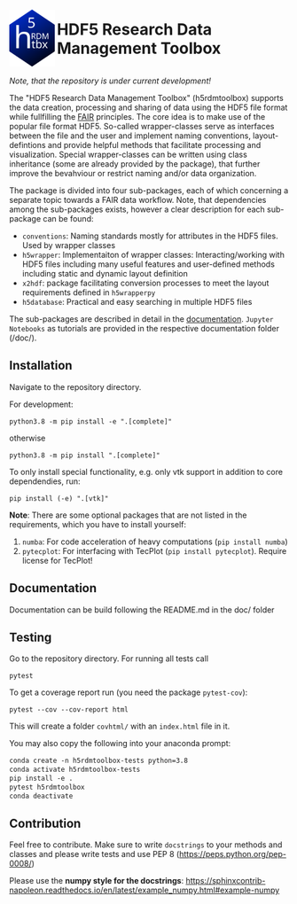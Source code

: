 <div style="display:inline-block;vertical-align:bottom;">
<img src="icon.svg" alt="img" width="82"/>
</div>
<div style="display:inline-block;">
<h1>
HDF5 Research Data <br>    Management Toolbox
</h1>
</div>


*Note, that the repository is under current development!*

The "HDF5 Research Data Management Toolbox" (h5rdmtoolbox) supports the data creation, processing and sharing 
of data using the HDF5 file format while fullfilling the [FAIR](https://www.nature.com/articles/sdata201618) principles.
The core idea is to make use of the popular file format HDF5. So-called wrapper-classes serve as 
interfaces between the file and the user and implement naming conventions, layout-defintions and 
provide helpful methods that facilitate processing and visualization. Special wrapper-classes can be written using class 
inheritance (some are already provided by the package), that further improve the bevahviour or restrict naming and/or 
data organization.

The package is divided into four sub-packages, each of which concerning a separate topic towards a FAIR 
data workflow. Note, that dependencies among the sub-packages exists, however a clear description for each 
sub-package can be found:
  - `conventions`: Naming standards mostly for attributes in the HDF5 files. Used by wrapper classes
  - `h5wrapper`: Implementaiton of wrapper classes: Interacting/working with HDF5 files including many useful features 
     and user-defined methods including static and dynamic layout definition
  - `x2hdf`: package facilitating conversion processes to meet the layout requirements defined in `h5wrapperpy`
  - `h5database`: Practical and easy searching in multiple HDF5 files

The sub-packages are described in detail in the [documentation](./doc/_build/index.html). 
`Jupyter Notebooks` as tutorials are provided in the respective documentation folder (/doc/<sub-package>).


## Installation
Navigate to the repository directory.

For development:

    python3.8 -m pip install -e ".[complete]"
otherwise

    python3.8 -m pip install ".[complete]"

To only install special functionality, e.g. only vtk support in addition to core dependendies, run:

    pip install (-e) ".[vtk]"

**Note**: There are some optional packages that are not listed in the requirements, which 
you have to install yourself:
1. `numba`: For code acceleration of heavy computations (`pip install numba`)
2. `pytecplot`: For interfacing with TecPlot (`pip install pytecplot`). Require license for TecPlot!

## Documentation
Documentation can be build following the README.md in the doc/ folder

## Testing
Go to the repository directory. For running all tests call
```
pytest
```
To get a coverage report run (you need the package `pytest-cov`):
```
pytest --cov --cov-report html
```
This will create a folder `covhtml/` with an `index.html` file in it.

You may also copy the following into your anaconda prompt:
```
conda create -n h5rdmtoolbox-tests python=3.8
conda activate h5rdmtoolbox-tests
pip install -e .
pytest h5rdmtoolbox
conda deactivate
```

## Contribution
Feel free to contribute. Make sure to write `docstrings` to your methods and classes and please write 
tests and use PEP 8 (https://peps.python.org/pep-0008/)

Please use the **numpy style for the docstrings**: https://sphinxcontrib-napoleon.readthedocs.io/en/latest/example_numpy.html#example-numpy


